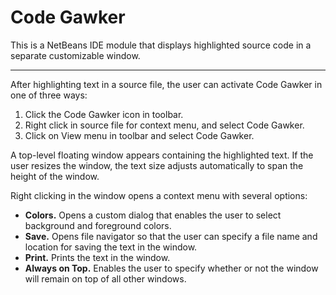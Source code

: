 # Code Gawker
This is a NetBeans IDE module that displays highlighted source code in a separate customizable window.

<hr>

After highlighting text in a source file, the user can activate Code Gawker in one of three ways:

<ol>
<li>Click the Code Gawker icon in toolbar.</li>
<li>Right click in source file for context menu, and select Code Gawker.</li>
<li>Click on View menu in toolbar and select Code Gawker.</li>
</ol>

A top-level floating window appears containing the highlighted text. If the user resizes the window, the text size adjusts automatically to span the height of the window. 

Right clicking in the window opens a context menu with several options:

<ul>
<li><strong>Colors.</strong>
    Opens a custom dialog that enables the user to select background and foreground colors.
</li>

<li><strong>Save.</strong> Opens file navigator so that the user can specify a file name and location for saving the text in the window.
</li>

<li><strong>Print.</strong>
Prints the text in the window.
</li>

<li><strong>Always on Top.</strong>
Enables the user to specify whether or not the window will remain on top of all other windows.
</li>
</ul>





